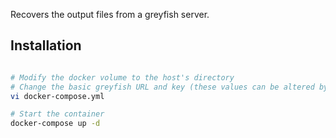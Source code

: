 Recovers the output files from a greyfish server.


## Installation

```bash

# Modify the docker volume to the host's directory
# Change the basic greyfish URL and key (these values can be altered by requests)
vi docker-compose.yml

# Start the container
docker-compose up -d

```